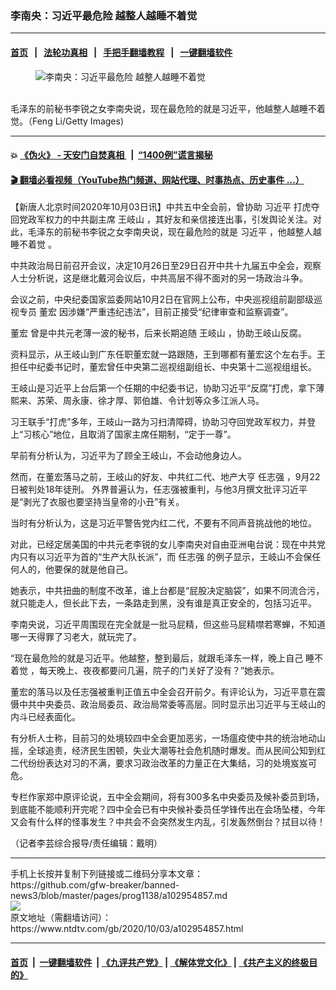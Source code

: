 ### 李南央：习近平最危险 越整人越睡不着觉
------------------------

#### [首页](https://github.com/gfw-breaker/banned-news3/blob/master/README.md) &nbsp;&nbsp;|&nbsp;&nbsp; [法轮功真相](https://github.com/begood0513/basic/blob/master/README.md)  &nbsp;&nbsp;|&nbsp;&nbsp; [手把手翻墙教程](https://github.com/gfw-breaker/guides/wiki)  &nbsp;&nbsp;|&nbsp;&nbsp; [一键翻墙软件](https://github.com/gfw-breaker/nogfw/blob/master/README.md)  



<div><div class="featured_image">
 <figure>
  <img alt="李南央：习近平最危险 越整人越睡不着觉" src="https://i.ntdtv.com/assets/uploads/2020/10/2da86c991c25ef7e7e0f8f1ae40af5fa.jpg"/>
 </figure><br/>
 <span class="caption">
  毛泽东的前秘书李锐之女李南央说，现在最危险的就是习近平，他越整人越睡不着觉。（Feng Li/Getty Images)
 </span>
</div>
</div><hr/>

#### 💥 [《伪火》 - 天安门自焚真相 ](http://158.247.195.190:10000/videos/blog/weihuo.html)&nbsp; |&nbsp; [“1400例”谎言揭秘  ](http://158.247.195.190:10000/videos/blog/jiexi1400.html)

#### [ 🎬  翻墙必看视频（YouTube热门频道、网站代理、时事热点、历史事件 ...）](https://github.com/gfw-breaker/links/blob/master/banned.md)

<div><div class="post_content" itemprop="articleBody">
 <p>
  【新唐人北京时间2020年10月03日讯】中共五中全会前，曾协助
  <ok href="https://www.ntdtv.com/gb/习近平.htm">
   习近平
  </ok>
  打虎夺回党政军权力的中共副主席
  <ok href="https://www.ntdtv.com/gb/王岐山.htm">
   王岐山
  </ok>
  ，其好友和亲信接连出事，引发舆论关注。对此，毛泽东的前秘书李锐之女李南央说，现在最危险的就是
  <ok href="https://www.ntdtv.com/gb/习近平.htm">
   习近平
  </ok>
  ，他越整人越
  <ok href="https://www.ntdtv.com/gb/睡不着觉.htm">
   睡不着觉
  </ok>
  。
 </p>
 <p>
  中共政治局日前召开会议，决定10月26日至29日召开中共十九届五中全会，观察人士分析说，这是继北戴河会议后，中共高层不得不面对的另一场政治斗争。
 </p>
 <p>
  会议之前，中央纪委国家监委网站10月2日在官网上公布，中央巡视组前副部级巡视专员
  <ok href="https://www.ntdtv.com/gb/董宏.htm">
   董宏
  </ok>
  因涉嫌“严重违纪违法”，目前正接受“纪律审查和监察调查”。
 </p>
 <p>
  <ok href="https://www.ntdtv.com/gb/董宏.htm">
   董宏
  </ok>
  曾是中共元老薄一波的秘书，后来长期追随
  <ok href="https://www.ntdtv.com/gb/王岐山.htm">
   王岐山
  </ok>
  ，协助王岐山反腐。
 </p>
 <p>
  资料显示，从王岐山到广东任职董宏就一路跟随，王到哪都有董宏这个左右手。王担任中纪委书记时，董宏曾任中央第二巡视组副组长、中央第十二巡视组组长。
 </p>
 <p>
  王岐山是习近平上台后第一个任期的中纪委书记，协助习近平“反腐”打虎，拿下薄熙来、苏荣、周永康、徐才厚、郭伯雄、令计划等众多江派人马。
 </p>
 <p>
  习王联手“打虎”多年，王岐山一路为习扫清障碍，协助习夺回党政军权力，并登上“习核心”地位，且取消了国家主席任期制，“定于一尊”。
 </p>
 <p>
  早前有分析认为，习近平为了顾全王岐山，不会动他身边人。
 </p>
 <p>
  然而，在董宏落马之前，王岐山的好友、中共红二代、地产大亨
  <ok href="https://www.ntdtv.com/gb/任志强.htm">
   任志强
  </ok>
  ，9月22日被判处18年徒刑。 外界普遍认为，任志强被重判，与他3月撰文批评习近平是“剥光了衣服也要坚持当皇帝的小丑”有关。
 </p>
 <p>
  当时有分析认为，这是习近平警告党内红二代，不要有不同声音挑战他的地位。
 </p>
 <p>
  对此，已经定居美国的中共元老李锐的女儿李南央对自由亚洲电台说：现在中共党内只有以习近平为首的“生产大队长派”，而
  <ok href="https://www.ntdtv.com/gb/任志强.htm">
   任志强
  </ok>
  的例子显示，王岐山不会保任何人的，他要保的就是他自己。
 </p>
 <p>
  她表示，中共扭曲的制度不改革，谁上台都是“屁股决定脑袋”，如果不同流合污，就只能走人，但长此下去，一条路走到黑，没有谁是真正安全的，包括习近平。
 </p>
 <p>
  李南央说，习近平周围现在完全就是一批马屁精，但这些马屁精噤若寒蝉，不知道哪一天得罪了习老大，就玩完了。
 </p>
 <p>
  “现在最危险的就是习近平。他越整，整到最后，就跟毛泽东一样，晚上自己
  <ok href="https://www.ntdtv.com/gb/睡不着觉.htm">
   睡不着觉
  </ok>
  ，每天晚上、夜夜都要问几遍，院子的门关好了没有？”她表示。
 </p>
 <p>
  董宏的落马以及任志强被重判正值五中全会召开前夕。有评论认为，习近平意在震慑中共中央委员、政治局委员、政治局常委等高层。同时显示出习近平与王岐山的内斗已经表面化。
 </p>
 <p>
  有分析人士称，目前习的处境较四中全会更加恶劣，一场瘟疫使中共的统治地动山摇，全球追责，经济民生困顿，失业大潮等社会危机随时爆发。而从民间公知到红二代纷纷表达对习的不满，要求习政治改革的力量正在大集结，习的处境岌岌可危。
 </p>
 <p>
  专栏作家郑中原评论说，五中全会期间，将有300多名中央委员及候补委员到场，到底能不能顺利开完呢？四中全会已有中央候补委员任学锋传出在会场坠楼，今年又会有什么样的怪事发生？中共会不会突然发生内乱，引发轰然倒台？拭目以待！
 </p>
 <p>
  （记者李芸综合报导/责任编辑：戴明）
 </p>
 <div class="single_ad">
 </div>
</div>
</div>
<hr/>
手机上长按并复制下列链接或二维码分享本文章：<br/>
https://github.com/gfw-breaker/banned-news3/blob/master/pages/prog1138/a102954857.md <br/>
<a href='https://github.com/gfw-breaker/banned-news3/blob/master/pages/prog1138/a102954857.md'><img src='https://github.com/gfw-breaker/banned-news3/blob/master/pages/prog1138/a102954857.md.png'/></a> <br/>
原文地址（需翻墙访问）：https://www.ntdtv.com/gb/2020/10/03/a102954857.html


------------------------
#### [首页](https://github.com/gfw-breaker/banned-news3/blob/master/README.md) &nbsp;|&nbsp; [一键翻墙软件](https://github.com/gfw-breaker/nogfw/blob/master/README.md) &nbsp;| [《九评共产党》](https://github.com/gfw-breaker/9ping.md/blob/master/README.md#九评之一评共产党是什么) | [《解体党文化》](https://github.com/gfw-breaker/jtdwh.md/blob/master/README.md) | [《共产主义的终极目的》](https://github.com/gfw-breaker/gczydzjmd.md/blob/master/README.md)


<img src='http://gfw-breaker.win/banned-news3/pages/prog1138/a102954857.md' width='0px' height='0px'/>